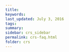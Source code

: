```yaml
---
title:  
keywords: 
last_updated: July 3, 2016
tags: 
summary: 
sidebar: crs_sidebar
permalink: crs-faq.html
folder: crs
---
```


 

